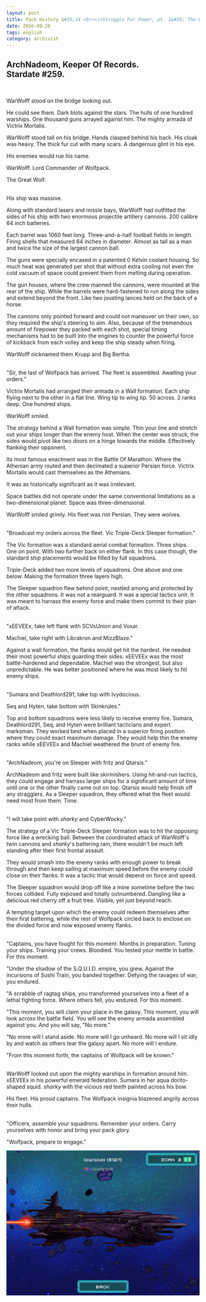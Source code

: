 ```yaml
---
layout: post
title: Pack History &#35;14 <br><i>Struggle For Power, pt. 1&#58; The Great Wolf</i>
date: 2016-09-20
tags: english
category: archivist
---
```

ArchNadeom, Keeper Of Records.<br>Stardate #259.
------------------------------------------------
&nbsp; 

WarWolff stood on the bridge looking out. 

He could see them. Dark blots against the stars. The hulls of one hundred warships. One thousand guns arrayed against him. The mighty armada of Victrix Mortalis. 

WarWolff stood tall on his bridge. Hands clasped behind his back. His cloak was heavy. The thick fur cut with many scars. A dangerous glint in his eye. 

His enemies would rue his name.

WarWolff. Lord Commander of Wolfpack. 

The Great Wolf.  
&nbsp; 

His ship was massive. 

Along with standard lasers and missle bays, WarWolff had outfitted the sides of his ship with two enormous projectile artillery cannons. 200 calibre 64 inch batteries. 

Each barrel was 1060 feet long. Three-and-a-half football fields in length. Firing shells that measured 64 inches in diameter. Almost as tall as a man and twice the size of the largest cannon ball.

The guns were specially encased in a patented 0 Kelvin coolant housing. So much heat was generated per shot that without extra cooling not even the cold vacuum of space could prevent them from melting during operation.

The gun houses, where the crew manned the cannons, were mounted at the rear of the ship. While the barrels were hard-fastened to run along the sides and extend beyond the front. Like two jousting lances held on the back of a horse.

The cannons only pointed forward and could not maneuver on their own, so they required the ship's steering to aim. Also, because of the tremendous amount of firepower they packed with each shot, special timing mechanisms had to be built into the engines to counter the powerful force of kickback from each volley and keep the ship steady when firing.

WarWolff nicknamed them Krupp and Big Bertha.  
&nbsp; 

"Sir, the last of Wolfpack has arrived. The fleet is assembled. Awaiting your orders."

Victrix Mortalis had arranged their armada in a Wall formation. Each ship flying next to the other in a flat line. Wing tip to wing tip. 50 across. 2 ranks deep. One hundred ships.

WarWolff smiled.

The strategy behind a Wall formation was simple. Thin your line and stretch out your ships longer than the enemy host. When the center was struck, the sides would pivot like two doors on a hinge towards the middle. Effectively flanking their opponent.

Its most famous enactment was in the Battle Of Marathon. Where the Athenian army routed and then decimated a superior Persian force. Victrix Mortalis would cast themselves as the Athenians. 

It was as historically significant as it was irrelevant.

Space battles did not operate under the same conventional limitations as a two-dimensional planet. Space was three-dimensional. 

WarWolff smiled grimly. His fleet was not Persian. They were wolves.  
&nbsp; 

"Broadcast my orders across the fleet. Vic Triple-Deck Sleeper formation."

The Vic formation was a standard aerial combat formation. Three ships. One on point. With two further back on either flank. In this case though, the standard ship placements would be filled by full squadrons.

Triple-Deck added two more levels of squadrons. One above and one below. Making the formation three layers high.

The Sleeper squadron flew behind point, nestled among and protected by the other squadrons. It was not a rearguard. It was a special tactics unit. It was meant to harrass the enemy force and make them commit to their plan of attack.  
&nbsp; 

"xEEVEEx, take left flank with SCVsUnion and Voxar. 

Machiel, take right with Librakron and MizzBlaze."

Against a wall formation, the flanks would get hit the hardest. He needed their most powerful ships guarding their sides. xEEVEEx was the most battle-hardened and dependable. Machiel was the strongest, but also unpredictable. He was better positioned where he was most likely to hit enemy ships.  
&nbsp; 

"Sumara and Deathlord291, take top with Ivydocious.

Seq and Hyten, take bottom with Skinkrules."

Top and bottom squadrons were less likely to receive enemy fire. Sumara, Deathlord291, Seq, and Hyten were brilliant tacticians and expert marksman. They worked best when placed in a superior firing position where they could exact maximum damage. They would help thin the enemy ranks while xEEVEEx and Machiel weathered the brunt of enemy fire.  
&nbsp; 

"ArchNadeom, you're on Sleeper with fritz and Qtarsis."

ArchNadeom and fritz were built like skirmishers. Using hit-and-run tactics, they could engage and harrass larger ships for a significant amount of time until one or the other finally came out on top. Qtarsis would help finish off any stragglers. As a Sleeper squadron, they offered what the fleet would need most from them. Time.  
&nbsp; 

"I will take point with _sharky_ and CyberWocky."

The strategy of a Vic Triple-Deck Sleeper formation was to hit the opposing force like a wrecking ball. Between the coordinated attack of WarWolff's twin cannons and _sharky_'s battering ram, there wouldn't be much left standing after their first frontal assault.

They would smash into the enemy ranks with enough power to break through and then keep sailing at maximum speed before the enemy could close on their flanks. It was a tactic that would depend on force and speed. 

The Sleeper squadron would drop off like a mine sometime before the two forces collided. Fully exposed and totally outnumbered. Dangling like a delicious red cherry off a fruit tree. Visible, yet just beyond reach. 

A tempting target upon which the enemy could redeem themselves after their first battering, while the rest of Wolfpack circled back to enclose on the divided force and now exposed enemy flanks.  
&nbsp; 

"Captains, you have fought for this moment. Months in preparation. Tuning your ships. Training your crews. Bloodied. You tested your mettle in battle. For this moment. 

"Under the shadow of the S.Q.U.I.D. empire, you grew. Against the incursions of Sushi Train, you banded together. Defying the ravages of war, you endured. 

"A scrabble of ragtag ships, you transformed yourselves into a fleet of a lethal fighting force. Where others fell, you endured. For this moment.

"This moment, you will claim your place in the galaxy. This moment, you will look across the battle field. You will see the enemy armada assembled against you. And you will say, "No more."

"No more will I stand aside. No more will I go unheard. No more will I sit idly by and watch as others tear the galaxy apart. No more will I endure.

"From this moment forth, the captains of Wolfpack will be known."  
&nbsp; 

WarWolff looked out upon the mighty warships in formation around him. xEEVEEx in his powerful emerald federation. Sumara in her aqua dorito-shaped squid. _sharky_ with the vicious red teeth painted across his bow.

His fleet. His proud captains. The Wolfpack insignia blazened angrily across their hulls.  
&nbsp; 

"Officers, assemble your squadrons. Remember your orders. Carry yourselves with honor and bring your pack glory.

"Wolfpack, prepare to engage."


![PackHist014_WarWolff](/assets/img/archivist/PackHist014_WarWolff.png "WarWolff - The Great Wolff")






